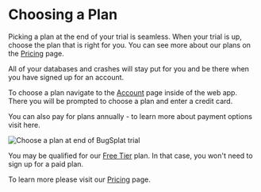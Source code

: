 # Choosing a Plan

Picking a plan at the end of your trial is seamless. When your trial is up, choose the plan that is right for you. You can see more about our plans on the [Pricing](https://www.bugsplat.com/pricing) page.

All of your databases and crashes will stay put for you and be there when you have signed up for an account.

To choose a plan navigate to the [Account](https://app.bugsplat.com/v2/account) page inside of the web app. There you will be prompted to choose a plan and enter a credit card.

You can also pay for plans annually - to learn more about payment options visit here. 

![Choose a plan at end of BugSplat trial](https://www.bugsplat.com/assets/img/docs/choose-a-plan.png)

You may be qualified for our [Free Tier](../free-plans-from-bugsplat/) plan. In that case, you won't need to sign up for a paid plan.

To learn more please visit our [Pricing](https://bugsplat.com/pricing) page.

